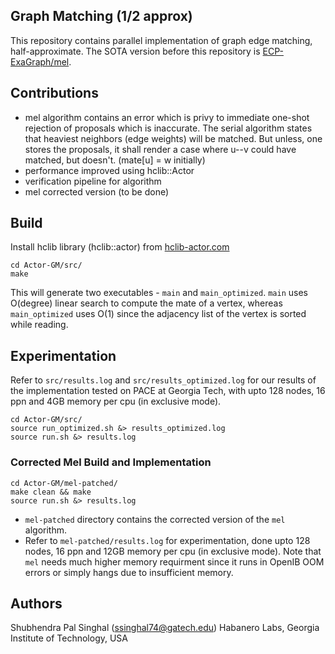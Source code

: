 ## Graph Matching (1/2 approx)
This repository contains parallel implementation of graph edge matching, half-approximate. The SOTA version before this repository is [ECP-ExaGraph/mel](https://github.com/ECP-ExaGraph/mel/tree/master).

## Contributions
- mel algorithm contains an error which is privy to immediate one-shot rejection of proposals which is inaccurate. The serial algorithm states that heaviest neighbors (edge weights) will be matched. But unless, one stores the proposals, it shall render a case where u--v could have matched, but doesn't. (mate[u] = w initially)
- performance improved using hclib::Actor
- verification pipeline for algorithm
- mel corrected version (to be done)

## Build
Install hclib library (hclib::actor) from [hclib-actor.com](https://hclib-actor.com)

```
cd Actor-GM/src/
make
```
This will generate two executables - `main` and `main_optimized`. `main` uses O(degree) linear search to compute the mate of a vertex, whereas `main_optimized` uses O(1) since the adjacency list of the vertex is sorted while reading.

## Experimentation
Refer to `src/results.log` and `src/results_optimized.log` for our results of the implementation tested on PACE at Georgia Tech, with upto 128 nodes, 16 ppn and 4GB memory per cpu (in exclusive mode).
```
cd Actor-GM/src/
source run_optimized.sh &> results_optimized.log
source run.sh &> results.log
```

### Corrected Mel Build and Implementation
```
cd Actor-GM/mel-patched/
make clean && make
source run.sh &> results.log
```

- `mel-patched` directory contains the corrected version of the `mel` algorithm.
- Refer to `mel-patched/results.log` for experimentation, done upto 128 nodes, 16 ppn and 12GB memory per cpu (in exclusive mode). Note that `mel` needs much higher memory requirment since it runs in OpenIB OOM errors or simply hangs due to insufficient memory.

## Authors
Shubhendra Pal Singhal (ssinghal74@gatech.edu)
Habanero Labs, Georgia Institute of Technology, USA